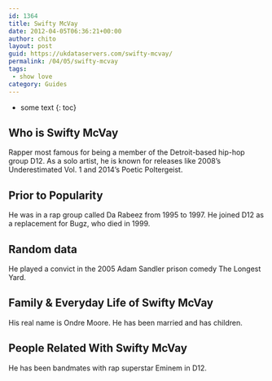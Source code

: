 ```yaml
---
id: 1364
title: Swifty McVay
date: 2012-04-05T06:36:21+00:00
author: chito
layout: post
guid: https://ukdataservers.com/swifty-mcvay/
permalink: /04/05/swifty-mcvay
tags:
 - show love
category: Guides
---
```


* some text
{: toc}
          
          
## Who is  Swifty McVay
                  
                  
                  
Rapper most famous for being a member of the Detroit-based hip-hop group D12. As a solo artist, he is known for releases like 2008&#8217;s Underestimated Vol. 1 and 2014&#8217;s Poetic Poltergeist.
                  
                
                
                
## Prior to Popularity 
                  
                  
                  
He was in a rap group called Da Rabeez from 1995 to 1997. He joined D12 as a replacement for Bugz, who died in 1999.
                  
                
                
                
## Random data 
                  
                  
                  
He played a convict in the 2005 Adam Sandler prison comedy The Longest Yard.
                  
                
                
                
## Family & Everyday Life of Swifty McVay
                  
                  
                  
His real name is Ondre Moore. He has been married and has children.
                  
                
                
                
## People Related With  Swifty McVay
                  
                  
                  
He has been bandmates with rap superstar Eminem in D12.
                  
                
              
            
          
          
          
    
    
  
